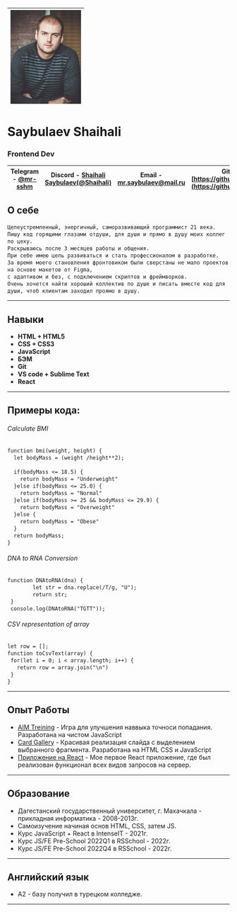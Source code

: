 <img src='./photo_2022-11-27_21-22-41.jpg' width='160'/> |
---------------------------------------------------------|


# Saybulaev Shaihali


### Frontend Dev


Telegram - [@mr-sshm](https://t.me/mr-sshm) |Discord - [Shaihali Saybulaev(@Shaihali)](https://discord.com)|Email - mr.saybulaev@mail.ru|GitHub - [https://github.com/Shaihali](https://github.com/Shaihali)
--------------------------------------------|--------------------------------------------------------------|----------------------------|----------------------------------------------------------|
## О себе 
	Целеустремленный, энергичный, саморазвивающий программист 21 века.  
	Пишу код горящими глазами отдуши, для души и прямо в душу моих коллег по цеху.  
	Раскрываюсь после 3 месяцев работы и общения.  
	При себе имею цель развиваться и стать профессионалом в разработке.  
	За время моего становления фронтовиком были сверстаны не мало проектов на основе макетов от Figma,  
	с адаптивом и без, с подключением скриптов и фреймворков.  
	Очень хочется найти хороший коллектив по душе и писать вместе код для души, чтоб клиентам заходил проямо в душу.

---
## Навыки	
* **HTML + HTML5**
* **CSS + CSS3**
* **JavaScript**
* **БЭМ**
* **Git**
* **VS code + Sublime Text**
* **React**
---
## Примеры кода: 
###### Calculate BMI
```
function bmi(weight, height) {
  let bodyMass = (weight /height**2);

  if(bodyMass <= 18.5) {
    return bodyMass = "Underweight"
  }else if(bodyMass <= 25.0) {
    return bodyMass = "Normal"
  }else if(bodyMass >= 25 && bodyMass <= 29.9) {
    return bodyMass = "Overweight"
  }else {
    return bodyMass = "Obese"
  }
  return bodyMass;
}
```
###### DNA to RNA Conversion
```
function DNAtoRNA(dna) {
 	 	let str = dna.replace(/T/g, "U");
 	 	return str;
 }
 console.log(DNAtoRNA("TGTT"));
 ```
 ###### CSV representation of array
 ```
 let row = [];
function toCsvText(array) {
  for(let i = 0; i < array.length; i++) {
    return row = array.join("\n")
  }
}
```
---
## Опыт Работы
* [AIM Treining](https://shaihali.github.io/AIM-game/) - Игра для улучшения наввыка точноси попадания. Разработана на чистом JavaScript
* [Card Gallery](https://shaihali.github.io/card-gallery/) - Красивая реализация слайда с выделением выбранного фрагмента. Разработана на HTML CSS и JavaScript
* [Приложение на React](https://github.com/Shaihali/first-react-app) - Мое первое React приложение, где был реализован функционал всех видов запросов на сервер.  
---
## Образование 
* Дагестанский государственный университет, г. Махачкала - прикладная информатика - 2008-2013г.
* Самоизучение начиная основ HTML, CSS, затем JS.
* Курс JavaScript + React в IntenseIT - 2021г.
* Курс JS/FE Pre-School 2022Q1 в RSSchool - 2022г.
* Курс JS/FE Pre-School 2022Q4 в RSSchool - 2022г.
---
## Английский язык
* А2 - базу получил в турецком колледже.
---